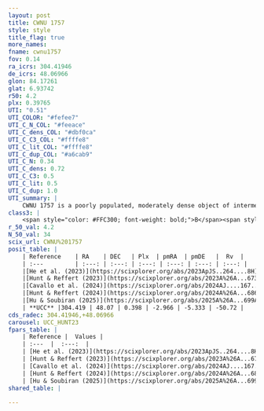 ```yaml
---
layout: post
title: CWNU 1757
style: style
title_flag: true
more_names: 
fname: cwnu1757
fov: 0.14
ra_icrs: 304.41946
de_icrs: 48.06966
glon: 84.17261
glat: 6.93742
r50: 4.2
plx: 0.39765
UTI: "0.51"
UTI_COLOR: "#fefee7"
UTI_C_N_COL: "#feeace"
UTI_C_dens_COL: "#dbf0ca"
UTI_C_C3_COL: "#ffffe8"
UTI_C_lit_COL: "#ffffe8"
UTI_C_dup_COL: "#a6cab9"
UTI_C_N: 0.34
UTI_C_dens: 0.72
UTI_C_C3: 0.5
UTI_C_lit: 0.5
UTI_C_dup: 1.0
UTI_summary: |
    CWNU 1757 is a poorly populated, moderately dense object of intermediate C3 quality. It was recently reported but it is moderately studied in the literature.
class3: |
    <span style="color: #FFC300; font-weight: bold;">B</span><span style="color: #FFC300; font-weight: bold;">B</span>
r_50_val: 4.2
N_50_val: 34
scix_url: CWNU%201757
posit_table: |
    | Reference    | RA    | DEC   | Plx  | pmRA  | pmDE   |  Rv  |
    | :---         | :---: | :---: | :---: | :---: | :---: | :---: |
    |[He et al. (2023)](https://scixplorer.org/abs/2023ApJS..264....8H) | 304.438 | 48.057 | 0.399 | -2.989 | -5.355 | -49.98 |
    |[Hunt & Reffert (2023)](https://scixplorer.org/abs/2023A%26A...673A.114H) | 304.426 | 48.071 | 0.394 | -2.922 | -5.258 | -38.916 |
    |[Cavallo et al. (2024)](https://scixplorer.org/abs/2024AJ....167...12C) | 304.434 | 48.031 | 0.399 | -- | -- | -- |
    |[Hunt & Reffert (2024)](https://scixplorer.org/abs/2024A%26A...686A..42H) | 304.426 | 48.071 | 0.394 | -2.922 | -5.258 | -38.916 |
    |[Hu & Soubiran (2025)](https://scixplorer.org/abs/2025A%26A...699A.246H) | 304.434 | 48.031 | -- | -- | -- | -- |
    | **UCC** |304.419 | 48.07 | 0.398 | -2.966 | -5.333 | -50.72 | 
cds_radec: 304.41946,+48.06966
carousel: UCC_HUNT23
fpars_table: |
    | Reference |  Values |
    | :---  |  :---:  |
    | [He et al. (2023)](https://scixplorer.org/abs/2023ApJS..264....8H) | `A0=1.9, m-M=11.8, logAge=9.25` |
    | [Hunt & Reffert (2023)](https://scixplorer.org/abs/2023A%26A...673A.114H) | `AV50=2.108, diffAV50=1.383, MOD50=11.821, logAge50=8.964` |
    | [Cavallo et al. (2024)](https://scixplorer.org/abs/2024AJ....167...12C) | `AV50=2.02, dMod50=11.65, logAge50=9.05, [Fe/H]50=0.3` |
    | [Hunt & Reffert (2024)](https://scixplorer.org/abs/2024A%26A...686A..42H) | `MassJ=170.265` |
    | [Hu & Soubiran (2025)](https://scixplorer.org/abs/2025A%26A...699A.246H) | `MA22=0.04, MA23f=-0.29, MZ23=-0.02, MK24=-0.14, MF24=-0.15` |
shared_table: |
    
---
```

